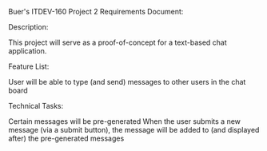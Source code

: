 Buer's ITDEV-160 Project 2 Requirements Document:

Description:

This project will serve as a proof-of-concept for a text-based chat application.

Feature List:

User will be able to type (and send) messages to other users in the chat board

Technical Tasks:

Certain messages will be pre-generated
When the user submits a new message (via a submit button), the message will be added to (and displayed after) the pre-generated messages